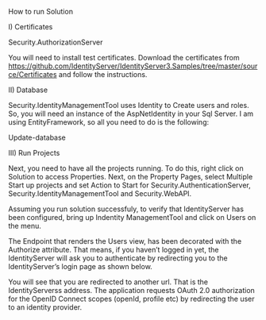 How to run Solution

I) Certificates

Security.AuthorizationServer

You will need to install test certificates. Download the certificates from https://github.com/IdentityServer/IdentityServer3.Samples/tree/master/source/Certificates and follow the instructions.

II) Database

Security.IdentityManagementTool uses Identity to Create users and roles. So, you will need an instance of the AspNetIdentity in your Sql Server. I am using EntityFramework, so all you need to do is the following:

Update-database

III) Run Projects

Next, you need to have all the projects running. To do this, right click on Solution to access Properties. Next, on the Property Pages, select Multiple Start up projects and set Action to Start for Security.AuthenticationServer, Security.IdentityManagementTool and Security.WebAPI.

Assuming you run solution successfuly, to verify that IdentityServer has been configured, bring up Indentity ManagementTool and click on Users on the menu.

The Endpoint that renders the Users view, has been decorated with the Authorize attribute. That means, if you haven’t logged in yet, the IdentityServer will ask you to authenticate by redirecting you to the IdentityServer’s login page as shown below.

You will see that you are redirected to another url. That is the IdentityServerss address. The application requests OAuth 2.0 authorization for the OpenID Connect scopes (openId, profile etc) by redirecting the user to an identity provider.
